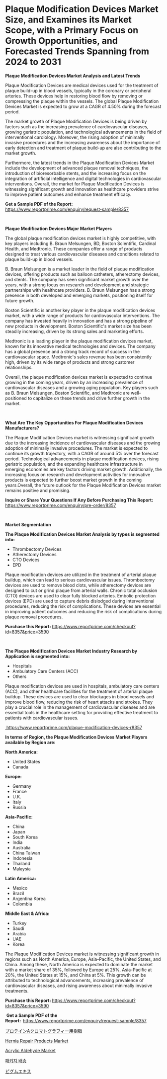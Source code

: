 <p><h1>Plaque Modification Devices Market Size, and Examines its Market Scope, with a Primary Focus on Growth Opportunities, and Forecasted Trends Spanning from 2024 to 2031</h1></p><p><strong>Plaque Modification Devices Market Analysis and Latest Trends</strong></p>
<p><p>Plaque Modification Devices are medical devices used for the treatment of plaque build-up in blood vessels, typically in the coronary or peripheral arteries. These devices help in restoring blood flow by removing or compressing the plaque within the vessels. The global Plaque Modification Devices Market is expected to grow at a CAGR of 4.50% during the forecast period.</p><p>The market growth of Plaque Modification Devices is being driven by factors such as the increasing prevalence of cardiovascular diseases, growing geriatric population, and technological advancements in the field of interventional cardiology. Moreover, the rising adoption of minimally invasive procedures and the increasing awareness about the importance of early detection and treatment of plaque build-up are also contributing to the market growth.</p><p>Furthermore, the latest trends in the Plaque Modification Devices Market include the development of advanced plaque removal techniques, the introduction of bioresorbable stents, and the increasing focus on the integration of artificial intelligence and digital technologies in cardiovascular interventions. Overall, the market for Plaque Modification Devices is witnessing significant growth and innovation as healthcare providers strive to improve patient outcomes and enhance treatment efficacy.</p></p>
<p><strong>Get a Sample PDF of the Report:&nbsp;</strong> <a href="https://www.reportprime.com/enquiry/request-sample/8357">https://www.reportprime.com/enquiry/request-sample/8357</a></p>
<p>&nbsp;</p>
<p><strong>Plaque Modification Devices Major Market Players</strong></p>
<p><p>The global plaque modification devices market is highly competitive, with key players including B. Braun Melsungen, BD, Boston Scientific, Cardinal Health, and Medtronic. These companies offer a range of products designed to treat various cardiovascular diseases and conditions related to plaque build-up in blood vessels.</p><p>B. Braun Melsungen is a market leader in the field of plaque modification devices, offering products such as balloon catheters, atherectomy devices, and stents. The company has seen significant market growth over the years, with a strong focus on research and development and strategic partnerships with healthcare providers. B. Braun Melsungen has a strong presence in both developed and emerging markets, positioning itself for future growth.</p><p>Boston Scientific is another key player in the plaque modification devices market, with a wide range of products for cardiovascular interventions. The company has invested heavily in innovation and has a strong pipeline of new products in development. Boston Scientific's market size has been steadily increasing, driven by its strong sales and marketing efforts.</p><p>Medtronic is a leading player in the plaque modification devices market, known for its innovative medical technologies and devices. The company has a global presence and a strong track record of success in the cardiovascular space. Medtronic's sales revenue has been consistently high, driven by its wide range of products and strong customer relationships.</p><p>Overall, the plaque modification devices market is expected to continue growing in the coming years, driven by an increasing prevalence of cardiovascular diseases and a growing aging population. Key players such as B. Braun Melsungen, Boston Scientific, and Medtronic are well-positioned to capitalize on these trends and drive further growth in the market.</p></p>
<p>&nbsp;</p>
<p><strong>What Are The Key Opportunities For Plaque Modification Devices Manufacturers?</strong></p>
<p><p>The Plaque Modification Devices market is witnessing significant growth due to the increasing incidence of cardiovascular diseases and the growing adoption of minimally invasive procedures. The market is expected to continue its growth trajectory, with a CAGR of around 5% over the forecast period. Technological advancements in plaque modification devices, rising geriatric population, and the expanding healthcare infrastructure in emerging economies are key factors driving market growth. Additionally, the increasing focus on research and development activities for innovative products is expected to further boost market growth in the coming years.Overall, the future outlook for the Plaque Modification Devices market remains positive and promising.</p></p>
<p><strong>Inquire or Share Your Questions If Any Before Purchasing This Report:</strong> <a href="https://www.reportprime.com/enquiry/pre-order/8357">https://www.reportprime.com/enquiry/pre-order/8357</a></p>
<p>&nbsp;</p>
<p><strong>Market Segmentation</strong></p>
<p><strong>The Plaque Modification Devices Market Analysis by types is segmented into:</strong></p>
<p><ul><li>Thrombectomy Devices</li><li>Atherectomy Devices</li><li>CTO Devices</li><li>EPD</li></ul></p>
<p><p>Plaque modification devices are utilized in the treatment of arterial plaque buildup, which can lead to serious cardiovascular issues. Thrombectomy devices are used to remove blood clots, while atherectomy devices are designed to cut or grind plaque from arterial walls. Chronic total occlusion (CTO) devices are used to clear fully blocked arteries. Embolic protection devices (EPD) are used to capture debris dislodged during interventional procedures, reducing the risk of complications. These devices are essential in improving patient outcomes and reducing the risk of complications during plaque removal procedures.</p></p>
<p><strong>Purchase this Report:&nbsp;</strong><a href="https://www.reportprime.com/checkout?id=8357&price=3590">https://www.reportprime.com/checkout?id=8357&price=3590</a></p>
<p>&nbsp;</p>
<p><strong>The Plaque Modification Devices Market Industry Research by Application is segmented into:</strong></p>
<p><ul><li>Hospitals</li><li>Ambulatory Care Centers (ACC)</li><li>Others</li></ul></p>
<p><p>Plaque modification devices are used in hospitals, ambulatory care centers (ACC), and other healthcare facilities for the treatment of arterial plaque buildup. These devices are used to clear blockages in blood vessels and improve blood flow, reducing the risk of heart attacks and strokes. They play a crucial role in the management of cardiovascular diseases and are essential tools in the healthcare setting for providing effective treatment to patients with cardiovascular issues.</p></p>
<p><a href="https://www.reportprime.com/plaque-modification-devices-r8357">&nbsp;https://www.reportprime.com/plaque-modification-devices-r8357</a></p>
<p><strong>In terms of Region, the Plaque Modification Devices Market Players available by Region are:</strong></p>
<p>
    <p> <strong> North America: </strong>
        <ul>
            <li>United States</li>
            <li>Canada</li>
        </ul>
        </p> 
    <p> <strong> Europe: </strong>
        <ul>
            <li>Germany</li>
            <li>France</li>
            <li>U.K.</li>
            <li>Italy</li>
            <li>Russia</li>
        </ul>
        </p> 
    <p> <strong> Asia-Pacific: </strong>
        <ul>
            <li>China</li>
            <li>Japan</li>
            <li>South Korea</li>
            <li>India</li>
            <li>Australia</li>
            <li>China Taiwan</li>
            <li>Indonesia</li>
            <li>Thailand</li>
            <li>Malaysia</li>
        </ul>
        </p> 
    <p> <strong> Latin America: </strong>
        <ul>
            <li>Mexico</li>
            <li>Brazil</li>
            <li>Argentina Korea</li>
            <li>Colombia</li>
        </ul>
        </p> 
    <p> <strong> Middle East & Africa: </strong>
        <ul>
            <li>Turkey</li>
            <li>Saudi</li>
            <li>Arabia</li>
            <li>UAE</li>
            <li>Korea</li>
        </ul>
    </p>
    </p>
<p><p>The Plaque Modification Devices market is witnessing significant growth in regions such as North America, Europe, Asia-Pacific, the United States, and China. Among these, North America is expected to dominate the market with a market share of 35%, followed by Europe at 25%, Asia-Pacific at 20%, the United States at 15%, and China at 5%. This growth can be attributed to technological advancements, increasing prevalence of cardiovascular diseases, and rising awareness about minimally invasive treatments.</p></p>
<p><strong>Purchase this Report: </strong><a href="https://www.reportprime.com/checkout?id=8357&price=3590">https://www.reportprime.com/checkout?id=8357&price=3590</a></p>
<p>&nbsp;<strong>Get a Sample PDF of the Report:&nbsp;&nbsp;</strong><a href="https://www.reportprime.com/enquiry/request-sample/8357">https://www.reportprime.com/enquiry/request-sample/8357</a></p>
<p><strong></strong></p>
<p><p><a href="https://github.com/qwpelcjko9242629/Market-Research-Report-List-1/blob/main/389235922780.md">プロテインAクロマトグラフィー用樹脂</a></p><p><a href="https://github.com/Angelnienowdseej3e45z3p8c/Market-Research-Report-List-2/blob/main/hernia-repair-products-market.md">Hernia Repair Products Market</a></p><p><a href="https://issuu.com/reportprime-2/docs/acrylic-aldehyde-market-size-2030.pptx">Acrylic Aldehyde Market</a></p><p><a href="https://github.com/AlbertotDouglas44367/Market-Research-Report-List-1/blob/main/595782720934.md">패키지 배송</a></p><p><a href="https://github.com/gfggqjbfys368009/Market-Research-Report-List-1/blob/main/291565822781.md">ピグムエキス</a></p></p>
